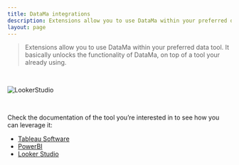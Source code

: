 ```yaml
---
title: DataMa integrations
description: Extensions allow you to use DataMa within your preferred data tool. It basically unlocks the functionality of DataMa, on top of a tool your already using.
layout: page
---
```



> Extensions allow you to use DataMa within your preferred data tool. It basically unlocks the functionality of DataMa, on top of a tool your already using.

<br>

![LookerStudio]({{site.url}}/{{site.baseurl}}/core_app/new/integration/images/prep_extensionDataSet.jpg)

<br>

Check the documentation of the tool you’re interested in to see how you can leverage it:

- [Tableau Software]({{site.url}}/{{site.baseurl}}/core_app/new/integration/tableau.html)
- [PowerBI]({{site.url}}/{{site.baseurl}}/core_app/new/integration/PowerBI.html)
- [Looker Studio]({{site.url}}/{{site.baseurl}}/core_app/new/integration/Looker_studio.html)
